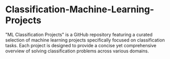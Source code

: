 # Classification-Machine-Learning-Projects
"ML Classification Projects" is a GitHub repository featuring a curated selection of machine learning projects specifically focused on classification tasks. Each project is designed to provide a concise yet comprehensive overview of solving classification problems across various domains.
